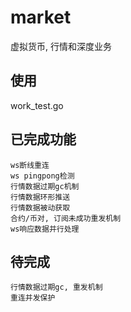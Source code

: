 # market
虚拟货币, 行情和深度业务
## 使用
work_test.go
## 已完成功能
    ws断线重连
    ws pingpong检测
    行情数据过期gc机制
    行情数据环形推送
    行情数据被动获取
    合约/币对, 订阅未成功重发机制
    ws响应数据并行处理
## 待完成
    行情数据过期gc, 重发机制
    重连并发保护